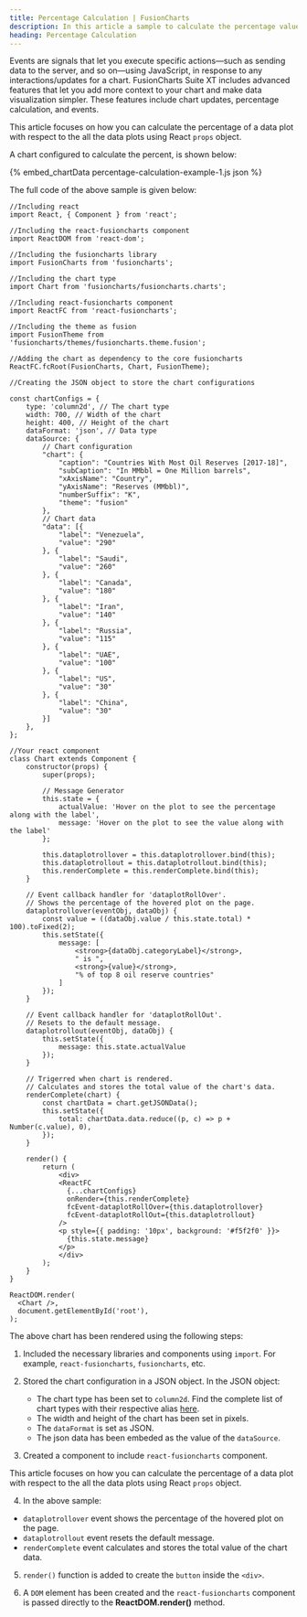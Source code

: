 ```yaml
---
title: Percentage Calculation | FusionCharts
description: In this article a sample to calculate the percentage value of the data plot with respect to the total is created.
heading: Percentage Calculation
---
```


Events are signals that let you execute specific actions—such as sending data to the server, and so on—using JavaScript, in response to any interactions/updates for a chart. FusionCharts Suite XT includes advanced features that let you add more context to your chart and make data visualization simpler. These features include chart updates, percentage calculation, and events.

This article focuses on how you can calculate the percentage of a data plot with respect to the all the data plots using React `props` object.

A chart configured to calculate the percent, is shown below:

{% embed_chartData percentage-calculation-example-1.js json %}

The full code of the above sample is given below:

```
//Including react
import React, { Component } from 'react';

//Including the react-fusioncharts component
import ReactDOM from 'react-dom';

//Including the fusioncharts library
import FusionCharts from 'fusioncharts';

//Including the chart type
import Chart from 'fusioncharts/fusioncharts.charts';

//Including react-fusioncharts component
import ReactFC from 'react-fusioncharts';

//Including the theme as fusion
import FusionTheme from 'fusioncharts/themes/fusioncharts.theme.fusion';

//Adding the chart as dependency to the core fusioncharts
ReactFC.fcRoot(FusionCharts, Chart, FusionTheme);

//Creating the JSON object to store the chart configurations

const chartConfigs = {
	type: 'column2d', // The chart type
	width: 700, // Width of the chart
	height: 400, // Height of the chart
	dataFormat: 'json', // Data type
	dataSource: {
		// Chart configuration
	    "chart": {
	        "caption": "Countries With Most Oil Reserves [2017-18]",
	        "subCaption": "In MMbbl = One Million barrels",
	        "xAxisName": "Country",
	        "yAxisName": "Reserves (MMbbl)",
	        "numberSuffix": "K",
	        "theme": "fusion"
	    },
	    // Chart data
	    "data": [{
	        "label": "Venezuela",
	        "value": "290"
	    }, {
	        "label": "Saudi",
	        "value": "260"
	    }, {
	        "label": "Canada",
	        "value": "180"
	    }, {
	        "label": "Iran",
	        "value": "140"
	    }, {
	        "label": "Russia",
	        "value": "115"
	    }, {
	        "label": "UAE",
	        "value": "100"
	    }, {
	        "label": "US",
	        "value": "30"
	    }, {
	        "label": "China",
	        "value": "30"
	    }]
	},
};

//Your react component
class Chart extends Component {
 	constructor(props) {
    	super(props);

    	// Message Generator 
    	this.state = {
      		actualValue: 'Hover on the plot to see the percentage along with the label',
      		message: 'Hover on the plot to see the value along with the label'
		};

	    this.dataplotrollover = this.dataplotrollover.bind(this);
	    this.dataplotrollout = this.dataplotrollout.bind(this);
	    this.renderComplete = this.renderComplete.bind(this);
  	}

  	// Event callback handler for 'dataplotRollOver'.
  	// Shows the percentage of the hovered plot on the page.
  	dataplotrollover(eventObj, dataObj) {
    	const value = ((dataObj.value / this.state.total) * 100).toFixed(2);
		this.setState({
  			message: [
		        <strong>{dataObj.categoryLabel}</strong>,
		        " is ",
		        <strong>{value}</strong>,
		        "% of top 8 oil reserve countries"
  			]
		});
  	}

 	// Event callback handler for 'dataplotRollOut'.
  	// Resets to the default message.
  	dataplotrollout(eventObj, dataObj) {
    	this.setState({
      		message: this.state.actualValue
    	});
  	}

  	// Trigerred when chart is rendered.
  	// Calculates and stores the total value of the chart's data.
  	renderComplete(chart) {
    	const chartData = chart.getJSONData();
    	this.setState({
      		total: chartData.data.reduce((p, c) => p + Number(c.value), 0),
    	});
  	}

	render() {
    	return (
			<div>
			<ReactFC
			  {...chartConfigs}
			  onRender={this.renderComplete}
			  fcEvent-dataplotRollOver={this.dataplotrollover}
			  fcEvent-dataplotRollOut={this.dataplotrollout}
			/>
			<p style={{ padding: '10px', background: '#f5f2f0' }}>
			  {this.state.message}
			</p>
			</div>
    	);
  	}
}

ReactDOM.render(
  <Chart />,
  document.getElementById('root'),
);
```

The above chart has been rendered using the following steps:

1. Included the necessary libraries and components using `import`. For example, `react-fusioncharts`, `fusioncharts`, etc.

2. Stored the chart configuration in a JSON object. In the JSON object:
    * The chart type has been set to `column2d`. Find the complete list of chart types with their respective alias [here](https://www.fusioncharts.com/dev/chart-guide/list-of-charts).
    * The width and height of the chart has been set in pixels. 
    * The `dataFormat` is set as JSON.
    * The json data has been embeded as the value of the `dataSource`.

3. Created a component to include `react-fusioncharts` component.

This article focuses on how you can calculate the percentage of a data plot with respect to the all the data plots using React `props` object.

4. In the above sample:
* `dataplotrollover` event shows the percentage of the hovered plot on the page.
* `dataplotrollout` event resets the default message.
* `renderComplete` event calculates and stores the total value of the chart data.

5. `render()` function is added to create the `button` inside the `<div>`.

6. A `DOM` element has been created and the `react-fusioncharts` component is passed directly to the **ReactDOM.render()** method.